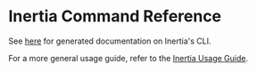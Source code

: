 # Inertia Command Reference

See [here](/inertia.md) for generated documentation on Inertia's CLI.

For a more general usage guide, refer to the [Inertia Usage Guide](https://inertia.ubclaunchpad.com).
